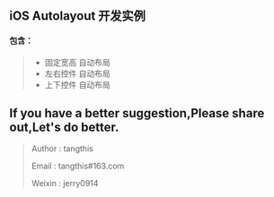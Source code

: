 iOS Autolayout 开发实例
------

#### 包含：
> * 固定宽高 自动布局
> * 左右控件 自动布局
> * 上下控件 自动布局

## If you have a better suggestion,Please share out,Let's do better.
> Author : tangthis
>
> Email  : tangthis#163.com
>
> Weixin : jerry0914
